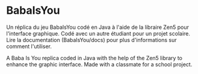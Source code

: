 # BabaIsYou

Un réplica du jeu BabaIsYou codé en Java à l'aide de la libraire Zen5 pour l'interface graphique. Codé avec un autre étudiant pour un projet scolaire.
Lire la documentation (BabaIsYou/docs) pour plus d'informations sur comment l'utiliser.

A Baba Is You replica coded in Java with the help of the Zen5 library to enhance the graphic interface. Made with a classmate for a school project.

